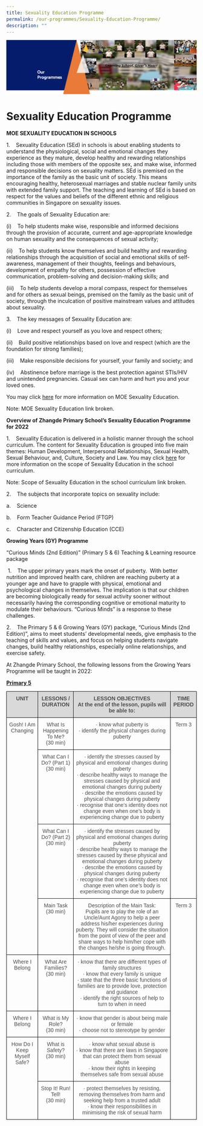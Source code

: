 ```yaml
---
title: Sexuality Education Programme
permalink: /our-programmes/Sexuality-Education-Programme/
description: ""
---
```

![](/images/OurProgrammes1.png)

Sexuality Education Programme
=============================

<b>MOE SEXUALITY EDUCATION IN SCHOOLS</b>

1.    Sexuality Education (SEd) in schools is about enabling students to understand the physiological, social and emotional changes they experience as they mature, develop healthy and rewarding relationships including those with members of the opposite sex, and make wise, informed and responsible decisions on sexuality matters. SEd is premised on the importance of the family as the basic unit of society. This means encouraging healthy, heterosexual marriages and stable nuclear family units with extended family support. The teaching and learning of SEd is based on respect for the values and beliefs of the different ethnic and religious communities in Singapore on sexuality issues. 

  

2.    The goals of Sexuality Education are:

(i)    To help students make wise, responsible and informed decisions through the provision of accurate, current and age-appropriate knowledge on human sexuality and the consequences of sexual activity;

(ii)    To help students know themselves and build healthy and rewarding relationships through the acquisition of social and emotional skills of self-awareness, management of their thoughts, feelings and behaviours, development of empathy for others, possession of effective communication, problem-solving and decision-making skills; and

(iii)    To help students develop a moral compass, respect for themselves and for others as sexual beings, premised on the family as the basic unit of society, through the inculcation of positive mainstream values and attitudes about sexuality. 

3.    The key messages of Sexuality Education are: 

(i)    Love and respect yourself as you love and respect others;

(ii)    Build positive relationships based on love and respect (which are the foundation for strong families);

(iii)    Make responsible decisions for yourself, your family and society; and

(iv)    Abstinence before marriage is the best protection against STIs/HIV and unintended pregnancies. Casual sex can harm and hurt you and your loved ones.  

You may click [here](https://beta.moe.gov.sg/programmes/sexuality-education/) for more information on MOE Sexuality Education.

Note: MOE Sexuality Education link broken.

<b>Overview of Zhangde Primary School’s Sexuality Education Programme for 2022</b>

1.    Sexuality Education is delivered in a holistic manner through the school curriculum. The content for Sexuality Education is grouped into five main themes: Human Development, Interpersonal Relationships, Sexual Health, Sexual Behaviour, and, Culture, Society and Law. You may click [here](https://beta.moe.gov.sg/programmes/sexuality-education/scope-and-teaching-approach/) for more information on the scope of Sexuality Education in the school curriculum. 

Note: Scope of Sexuality Education in the school curriculum link broken.  

2.    The subjects that incorporate topics on sexuality include:

a.    Science 

b.    Form Teacher Guidance Period (FTGP)

c.    Character and Citizenship Education (CCE)

<b>Growing Years (GY) Programme</b>  

“Curious Minds (2nd Edition)” (Primary 5 & 6) Teaching & Learning resource package 

 1.    The upper primary years mark the onset of puberty.  With better nutrition and improved health care, children are reaching puberty at a younger age and have to grapple with physical, emotional and psychological changes in themselves. The implication is that our children are becoming biologically ready for sexual activity sooner without necessarily having the corresponding cognitive or emotional maturity to modulate their behaviours. “Curious Minds” is a response to these challenges.    

2.    The Primary 5 & 6 Growing Years (GY) package, “Curious Minds (2nd Edition)”, aims to meet students’ developmental needs, give emphasis to the teaching of skills and values, and focus on helping students navigate changes, build healthy relationships, especially online relationships, and exercise safety.

  

At Zhangde Primary School, the following lessons from the Growing Years Programme will be taught in 2022:

<u><b>Primary 5</b></u>

<style type="text/css">
.tg  {border-collapse:collapse;border-spacing:0;}
.tg td{border-color:black;border-style:solid;border-width:1px;font-family:Arial, sans-serif;font-size:14px;
  overflow:hidden;padding:10px 5px;word-break:normal;}
.tg th{border-color:black;border-style:solid;border-width:1px;font-family:Arial, sans-serif;font-size:14px;
  font-weight:normal;overflow:hidden;padding:10px 5px;word-break:normal;}
.tg .tg-55mt{background-color:#D9D9D9;color:#4C4C4C;font-weight:bold;text-align:center;vertical-align:top}
.tg .tg-8dwo{color:#4C4C4C;text-align:center;vertical-align:top}
</style>
<table class="tg">
<thead>
  <tr>
    <th class="tg-55mt">UNIT</th>
    <th class="tg-55mt">LESSONS / DURATION</th>
    <th class="tg-55mt">LESSON OBJECTIVES<br>At the end of the lesson, pupils will be able to:</th>
    <th class="tg-55mt">TIME PERIOD <br> </th>
  </tr>
</thead>
<tbody>
  <tr>
    <td class="tg-8dwo" rowspan="4">Gosh! I Am Changing</td>
    <td class="tg-8dwo">What Is Happening To Me?<br>(30 min)</td>
    <td class="tg-8dwo">·         know what puberty is<br>·         identify the physical changes during puberty</td>
    <td class="tg-8dwo" rowspan="3">Term 3<br> </td>
  </tr>
  <tr>
    <td class="tg-8dwo">What Can I Do? (Part 1)<br> (30 min)</td>
    <td class="tg-8dwo">·         identify the stresses caused by physical and emotional changes during puberty<br>·         describe healthy ways to manage the stresses caused by physical and emotional changes during puberty<br>·         describe the emotions caused by physical changes during puberty <br>·         recognise that one’s identity does not change even when one’s body is experiencing change due to puberty</td>
  </tr>
  <tr>
    <td class="tg-8dwo">What Can I Do? (Part 2)<br> (30 min)</td>
    <td class="tg-8dwo">·         identify the stresses caused by physical and emotional changes during puberty<br>·         describe healthy ways to manage the stresses caused by these physical and emotional changes during puberty<br>·         describe the emotions caused by physical changes during puberty <br>·         recognise that one’s identity does not change even when one’s body is experiencing change due to puberty</td>
  </tr>
  <tr>
    <td class="tg-8dwo">Main Task<br>(30 min)</td>
    <td class="tg-8dwo">Description of the Main Task:<br>Pupils are to play the role of an Uncle/Aunt Agony to help a peer address his/her experiences during puberty. They will consider the situation from the point of view of the peer and share ways to help him/her cope with the changes he/she is going through.</td>
    <td class="tg-8dwo" rowspan="5">Term 3<br> </td>
  </tr>
  <tr>
    <td class="tg-8dwo">Where I Belong </td>
    <td class="tg-8dwo">What Are Families?<br>(30 min)<br> </td>
    <td class="tg-8dwo">·         know that there are different types of family structures<br>·         know that every family is unique<br>·         state that the three basic functions of families are to provide love, protection and guidance<br>·         identify the right sources of help to turn to when in need</td>
  </tr>
  <tr>
    <td class="tg-8dwo">Where I Belong</td>
    <td class="tg-8dwo">What is My Role?<br> (30 min)</td>
    <td class="tg-8dwo">·         know that gender is about being male or female<br>·         choose not to stereotype by gender </td>
  </tr>
  <tr>
    <td class="tg-8dwo" rowspan="2">How Do I Keep Myself Safe?</td>
    <td class="tg-8dwo">What is Safety?<br>(30 min)</td>
    <td class="tg-8dwo">·         know what sexual abuse is<br>·         know that there are laws in Singapore that can protect them from sexual abuse<br>·         know their rights in keeping themselves safe from sexual abuse</td>
  </tr>
  <tr>
    <td class="tg-8dwo">Stop It! Run! Tell!<br>(30 min)</td>
    <td class="tg-8dwo">·         protect themselves by resisting, removing themselves from harm and seeking help from a trusted adult<br>·         know their responsibilities in minimising the risk of sexual harm</td>
  </tr>
</tbody>
</table>